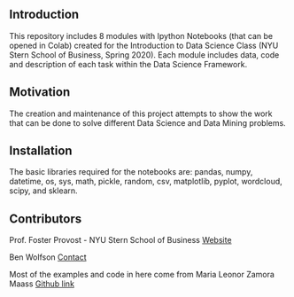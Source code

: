 ## Introduction

This repository includes 8 modules with Ipython Notebooks (that can be opened in Colab) created for the Introduction to Data Science Class (NYU Stern School of Business, Spring 2020). Each module includes data, code and description of each task within the Data Science Framework.


## Motivation

The creation and maintenance of this project attempts to show the work that can be done to solve different Data Science and Data Mining problems. 


## Installation

The basic libraries required for the notebooks are: pandas, numpy, datetime, os, sys, math, pickle, random, csv, matplotlib, pyplot, wordcloud, scipy, and sklearn.


## Contributors

Prof. Foster Provost - NYU Stern School of Business [Website](http://people.stern.nyu.edu/fprovost/)

Ben Wolfson [Contact](https://www.linkedin.com/in/ben-wolfson-61925a87/)

Most of the examples and code in here come from Maria Leonor Zamora Maass [Github link](https://github.com/mariazm/Spring2017_ProfFosterProvost)
